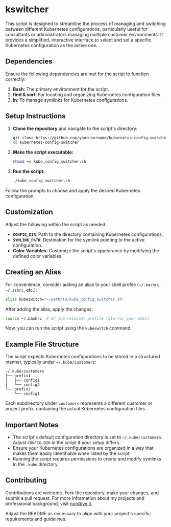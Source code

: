 
# kswitcher

This script is designed to streamline the process of managing and switching between different Kubernetes configurations, particularly useful for consultants or administrators managing multiple customer environments. It provides a simplified, interactive interface to select and set a specific Kubernetes configuration as the active one.

## Dependencies

Ensure the following dependencies are met for the script to function correctly:

1. **Bash**: The primary environment for the script.
2. **find & sort**: For locating and organizing Kubernetes configuration files.
3. **ln**: To manage symlinks for Kubernetes configurations.

## Setup Instructions

1. **Clone the repository** and navigate to the script's directory:

   ```bash
   git clone https://github.com/yourusername/kubernetes-config-switcher.git
   cd kubernetes-config-switcher
   ```

2. **Make the script executable:**

   ```bash
   chmod +x kube_config_switcher.sh
   ```

3. **Run the script:**

   ```bash
   ./kube_config_switcher.sh
   ```

Follow the prompts to choose and apply the desired Kubernetes configuration.

## Customization

Adjust the following within the script as needed:

- **`CONFIG_DIR`**: Path to the directory containing Kubernetes configurations.
- **`SYMLINK_PATH`**: Destination for the symlink pointing to the active configuration.
- **Color Variables**: Customize the script's appearance by modifying the defined color variables.

## Creating an Alias

For convenience, consider adding an alias to your shell profile (`~/.bashrc`, `~/.zshrc`, etc.):

```bash
alias kubeswitch='~/path/to/kube_config_switcher.sh'
```

After adding the alias, apply the changes:

```bash
source ~/.bashrc  # Or the relevant profile file for your shell
```

Now, you can run the script using the `kubeswitch` command.

## Example File Structure

The script expects Kubernetes configurations to be stored in a structured manner, typically under `~/.kube/customers`:

```
~/.kube/customers
├── prefix1
│   ├── config1
│   └── config2
└── prefix2
    └── config1
```

Each subdirectory under `customers` represents a different customer or project prefix, containing the actual Kubernetes configuration files.

## Important Notes

- The script's default configuration directory is set to `~/.kube/customers`. Adjust `CONFIG_DIR` in the script if your setup differs.
- Ensure your Kubernetes configurations are organized in a way that makes them easily identifiable when listed by the script.
- Running the script requires permissions to create and modify symlinks in the `.kube` directory.

## Contributing

Contributions are welcome. Fork the repository, make your changes, and submit a pull request. For more information about my projects and professional background, visit [nordbye.it](https://nordbye.it/).

Adjust the README as necessary to align with your project's specific requirements and guidelines.
